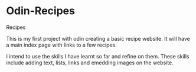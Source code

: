 # Odin-Recipes
Recipes

This is my first project with odin creating a basic recipe website.
It will have a main index page with links to a few recipes.

I intend to use the skills I have learnt so far and refine on them. These skills include adding text, lists, links and emedding images on the website.


